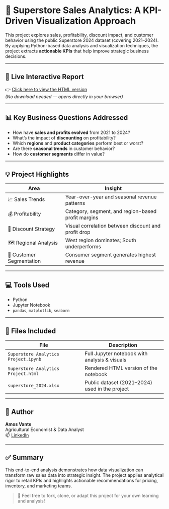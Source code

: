 # 🛒 Superstore Sales Analytics: A KPI-Driven Visualization Approach

This project explores sales, profitability, discount impact, and customer behavior using the public Superstore 2024 dataset (covering 2021–2024).  
By applying Python-based data analysis and visualization techniques, the project extracts **actionable KPIs** that help improve strategic business decisions.

---

## 🔗 Live Interactive Report

👉 [Click here to view the HTML version](https://rawcdn.githack.com/Starmos86/superstore-sales-analytics/refs/heads/main/Superstore%20Analytics%20Project.html)  
*(No download needed — opens directly in your browser)*

---

## 📊 Key Business Questions Addressed

- How have **sales and profits evolved** from 2021 to 2024?
- What’s the impact of **discounting** on profitability?
- Which **regions** and **product categories** perform best or worst?
- Are there **seasonal trends** in customer behavior?
- How do **customer segments** differ in value?

---

## 💡 Project Highlights

| Area | Insight |
|------|---------|
| 📈 Sales Trends | Year-over-year and seasonal revenue patterns |
| 💰 Profitability | Category, segment, and region-based profit margins |
| 🎯 Discount Strategy | Visual correlation between discount and profit drop |
| 🗺️ Regional Analysis | West region dominates; South underperforms |
| 👥 Customer Segmentation | Consumer segment generates highest revenue |

---

## 💻 Tools Used

- Python
- Jupyter Notebook
- `pandas`, `matplotlib`, `seaborn`

---

## 📁 Files Included

| File | Description |
|------|-------------|
| `Superstore Analytics Project.ipynb` | Full Jupyter notebook with analysis & visuals |
| `Superstore Analytics Project.html`  | Rendered HTML version of the notebook |
| `superstore_2024.xlsx`               | Public dataset (2021–2024) used in the project |

---

## 🧠 Author

**Amos Vante**  
Agricultural Economist & Data Analyst  
📫 [LinkedIn](www.linkedin.com/in/amos-vanté-05549b42) 

---

## ✅ Summary

This end-to-end analysis demonstrates how data visualization can transform raw sales data into strategic insight. The project applies analytical rigor to retail KPIs and highlights actionable recommendations for pricing, inventory, and marketing teams.

> 🎯 Feel free to fork, clone, or adapt this project for your own learning and analysis!
